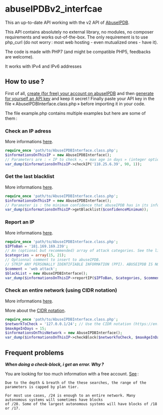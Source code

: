 # abuseIPDBv2_interfcae

This an up-to-date API working with the v2 API of [AbuseIPDB](https://www.abuseipdb.com/).

This API contains absolutely no external library, no modules, no composer requirements and works 
out-of-the-box. The only requirement is to use php_curl (do not worry : most web hosting - even mutualized
ones - have it).

The code is made with PHP7 (and might be compatible PHP5, feedbacks are welcome).

It works with IPv4 and IPv6 addresses

## How to use ?

First of all, [create (for free) your account on abuseIPDB](https://www.abuseipdb.com/register?plan=free) and
then [generate for yourself an API key](https://www.abuseipdb.com/account/api) and keep it secret ! Finally paste
your API key in the file « AbuseIPDBInterface.class.php » before importing it in your code.

The file example.php contains multiple examples but here are some of them :

### Check an IP adress

More informations [here](https://docs.abuseipdb.com/?php#check-endpoint).

```php
require_once 'path/to/AbuseIPDBInterface.class.php';
$informationsOnThisIP = new AbuseIPDBInterface();
// Parameters are : « IP to check », « max age in days » (integer optional), « verbose mode ? » (boolean optional)
var_dump($informationsOnThisIP->checkIP('118.25.6.39', 90, 1));
```

### Get the last blacklist

More informations [here](https://docs.abuseipdb.com/?php#blacklist-endpoint).

```php
require_once 'path/to/AbuseIPDBInterface.class.php';
$informationsOnThisIP = new AbuseIPDBInterface();
// Paramater is : the minimum confidence that abuseIPDB has in its informations (100 = sure). 
var_dump($informationsOnThisIP->getBlacklist($confidenceMinimum));
```

### Report an IP

More informations [here](https://docs.abuseipdb.com/?php#check-block-endpoint).

```php
require_once 'path/to/AbuseIPDBInterface.class.php';
$IPToBan = '181.169.169.239';
// An (optional but recommended) array of attack categories. See the list here : https://www.abuseipdb.com/categories
$categories = array(15, 21);
// Optionnal comment to insert to abuseIPDB.
// STRIP ANY PERSONALLY IDENTIFIABLE INFORMATION (PPI). ABUSEIPDB IS NOT RESPONSIBLE FOR PPI YOU REVEAL... NOR AM I...
$comment = 'web attack';
$blackList = new AbuseIPDBInterface();
var_dump($informationsOnThisIP->reportIP($IPToBan, $categories, $comment));
```

### Check an entire network (using CIDR notation)

More informations [here](https://docs.abuseipdb.com/?php#check-endpoint).

More about the [CIDR notation](https://en.wikipedia.org/wiki/Classless_Inter-Domain_Routing).

```php
require_once 'path/to/AbuseIPDBInterface.class.php';
$networkToCheck = '127.0.0.1/24'; // Use the CIDR notation (https://en.wikipedia.org/wiki/Classless_Inter-Domain_Routing).
$maxAgeInDays = 15;
$informationsOnThisNetwork = new AbuseIPDBInterface();
var_dump($informationsOnThisIP->checkBlock($networkToCheck, $maxAgeInDays));
```


## Frequent problems

***When doing a check-block, i get an error. Why ?***

You are looking for too much information with a free account.
[See](https://docs.abuseipdb.com/?php#check-block-limits) :

```text
Due to the depth & breath of the these searches, the range of the parameters is capped by plan tier.

For most use cases, /24 is enough to an entire network. Many autonomous systems will sometimes have blocks
of /20. Some of the largest autonomous systems will have blocks of /18 or /17.
```